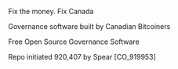 Fix the money. Fix Canada

Governance software built by Canadian Bitcoiners

Free Open Source Governance Software

Repo initiated 920,407 by Spear [CO_919953]
